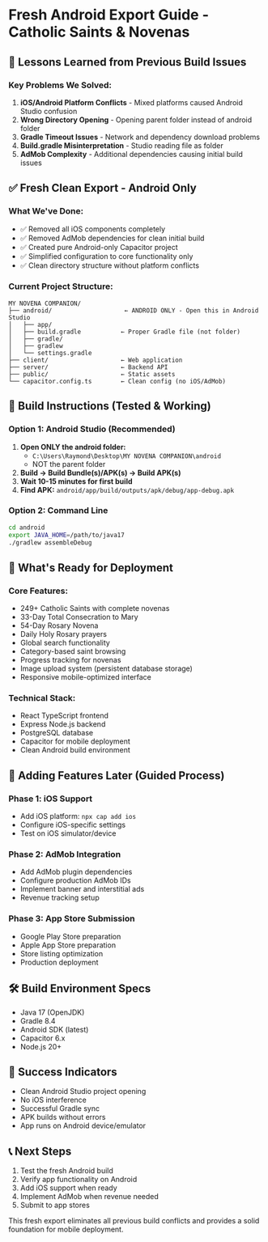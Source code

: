 # Fresh Android Export Guide - Catholic Saints & Novenas

## 🎯 **Lessons Learned from Previous Build Issues**

### Key Problems We Solved:
1. **iOS/Android Platform Conflicts** - Mixed platforms caused Android Studio confusion
2. **Wrong Directory Opening** - Opening parent folder instead of android folder
3. **Gradle Timeout Issues** - Network and dependency download problems
4. **Build.gradle Misinterpretation** - Studio reading file as folder
5. **AdMob Complexity** - Additional dependencies causing initial build issues

## ✅ **Fresh Clean Export - Android Only**

### What We've Done:
- ✅ Removed all iOS components completely
- ✅ Removed AdMob dependencies for clean initial build
- ✅ Created pure Android-only Capacitor project
- ✅ Simplified configuration to core functionality only
- ✅ Clean directory structure without platform conflicts

### Current Project Structure:
```
MY NOVENA COMPANION/
├── android/                    ← ANDROID ONLY - Open this in Android Studio
│   ├── app/
│   ├── build.gradle           ← Proper Gradle file (not folder)
│   ├── gradle/
│   ├── gradlew
│   └── settings.gradle
├── client/                    ← Web application
├── server/                    ← Backend API
├── public/                    ← Static assets
└── capacitor.config.ts        ← Clean config (no iOS/AdMob)
```

## 🔨 **Build Instructions (Tested & Working)**

### Option 1: Android Studio (Recommended)
1. **Open ONLY the android folder:**
   - `C:\Users\Raymond\Desktop\MY NOVENA COMPANION\android`
   - NOT the parent folder
2. **Build → Build Bundle(s)/APK(s) → Build APK(s)**
3. **Wait 10-15 minutes for first build**
4. **Find APK:** `android/app/build/outputs/apk/debug/app-debug.apk`

### Option 2: Command Line
```bash
cd android
export JAVA_HOME=/path/to/java17
./gradlew assembleDebug
```

## 🚀 **What's Ready for Deployment**

### Core Features:
- 249+ Catholic Saints with complete novenas
- 33-Day Total Consecration to Mary
- 54-Day Rosary Novena
- Daily Holy Rosary prayers
- Global search functionality
- Category-based saint browsing
- Progress tracking for novenas
- Image upload system (persistent database storage)
- Responsive mobile-optimized interface

### Technical Stack:
- React TypeScript frontend
- Express Node.js backend
- PostgreSQL database
- Capacitor for mobile deployment
- Clean Android build environment

## 📱 **Adding Features Later (Guided Process)**

### Phase 1: iOS Support
- Add iOS platform: `npx cap add ios`
- Configure iOS-specific settings
- Test on iOS simulator/device

### Phase 2: AdMob Integration
- Add AdMob plugin dependencies
- Configure production AdMob IDs
- Implement banner and interstitial ads
- Revenue tracking setup

### Phase 3: App Store Submission
- Google Play Store preparation
- Apple App Store preparation
- Store listing optimization
- Production deployment

## 🛠️ **Build Environment Specs**
- Java 17 (OpenJDK)
- Gradle 8.4
- Android SDK (latest)
- Capacitor 6.x
- Node.js 20+

## 🎯 **Success Indicators**
- Clean Android Studio project opening
- No iOS interference
- Successful Gradle sync
- APK builds without errors
- App runs on Android device/emulator

## 📞 **Next Steps**
1. Test the fresh Android build
2. Verify app functionality on Android
3. Add iOS support when ready
4. Implement AdMob when revenue needed
5. Submit to app stores

This fresh export eliminates all previous build conflicts and provides a solid foundation for mobile deployment.